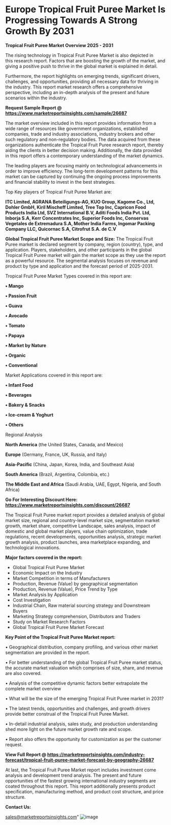  # Europe Tropical Fruit Puree Market Is Progressing Towards A Strong Growth By 2031

<Strong> Tropical Fruit Puree Market Overview 2025 - 2031</strong>

The rising technology in Tropical Fruit Puree Market is also depicted in this research report. Factors that are boosting the growth of the market, and giving a positive push to thrive in the global market is explained in detail.

Furthermore, the report highlights on emerging trends, significant drivers, challenges, and opportunities, providing all necessary data for thriving in the industry. This report market research offers a comprehensive perspective, including an in-depth analysis of the present and future scenarios within the industry.

<strong>Request Sample Report @ <a href=https://www.marketreportsinsights.com/sample/26687>https://www.marketreportsinsights.com/sample/26687</a></strong>

The market overview included in this report provides information from a wide range of resources like government organizations, established companies, trade and industry associations, industry brokers and other such regulatory and non-regulatory bodies. The data acquired from these organizations authenticate the Tropical Fruit Puree research report, thereby aiding the clients in better decision making. Additionally, the data provided in this report offers a contemporary understanding of the market dynamics.

The leading players are focusing mainly on technological advancements in order to improve efficiency. The long-term development patterns for this market can be captured by continuing the ongoing process improvements and financial stability to invest in the best strategies.

Top Key players of Tropical Fruit Puree Market are:

<strong>ITC Limited, AGRANA Beteiligungs-AG, KUO Group, Kagome Co., Ltd, Dohler GmbH, Kiril Mischeff Limited, Tree Top Inc, Capricon Food Products India Ltd, SVZ International B.V, Aditi Foods India Pvt. Ltd, Inborja S.A, Kerr Concentrates Inc, Superior Foods Inc, Conservas Vegetales de Extremadura S.A, Mother India Farms, Ingomar Packing Company LLC, Quicornac S.A, Citrofrut S.A. de C.V</strong>

<strong><b>Global Tropical Fruit Puree Market Scope and Size:</b></strong>
The Tropical Fruit Puree market is declared segment by company, region (country), type, and application. Players, stakeholders, and other participants in the global Tropical Fruit Puree market will gain the market scope as they use the report as a powerful resource. The segmental analysis focuses on revenue and product by type and application and the forecast period of 2025-2031.

Tropical Fruit Puree Market Types covered in this report are:

<strong>• Mango

• Passion Fruit

• Guava

• Avocado

• Tomato

• Papaya

• Market by Nature

• Organic

• Conventional</strong>

Market Applications covered in this report are:

<strong>• Infant Food

• Beverages

• Bakery & Snacks

• Ice-cream & Yoghurt

• Others</strong> 

Regional Analysis

<strong>North America</strong> (the United States, Canada, and Mexico)

<strong>Europe</strong> (Germany, France, UK, Russia, and Italy)

<strong>Asia-Pacific</strong> (China, Japan, Korea, India, and Southeast Asia)

<strong>South America</strong> (Brazil, Argentina, Colombia, etc.)

<strong>The Middle East and Africa</strong> (Saudi Arabia, UAE, Egypt, Nigeria, and South Africa)

<strong>Go For Interesting Discount Here: <a href=https://www.marketreportsinsights.com/discount/26687>https://www.marketreportsinsights.com/discount/26687</a></strong>

The Tropical Fruit Puree market report provides a detailed analysis of global market size, regional and country-level market size, segmentation market growth, market share, competitive Landscape, sales analysis, impact of domestic and global market players, value chain optimization, trade regulations, recent developments, opportunities analysis, strategic market growth analysis, product launches, area marketplace expanding, and technological innovations.

<strong><b>Major factors covered in the report:</b></strong>
<ul>
  <li>Global Tropical Fruit Puree Market </li>
  <li>Economic Impact on the Industry</li>
  <li>Market Competition in terms of Manufacturers</li>
  <li>Production, Revenue (Value) by geographical segmentation</li>
  <li>Production, Revenue (Value), Price Trend by Type</li>
  <li>Market Analysis by Application</li>
  <li>Cost Investigation</li>
  <li>Industrial Chain, Raw material sourcing strategy and Downstream Buyers</li>
  <li>Marketing Strategy comprehension, Distributors and Traders</li>
  <li>Study on Market Research Factors</li>
  <li>Global Tropical Fruit Puree Market Forecast</li>
</ul>

<strong><b>Key Point of the Tropical Fruit Puree Market report:</b></strong>

• Geographical distribution, company profiling, and various other market segmentation are provided in the report.

• For better understanding of the global Tropical Fruit Puree market status, the accurate market valuation which comprises of size, share, and revenue are also covered.

• Analysis of the competitive dynamic factors better extrapolate the complete market overview

• What will be the size of the emerging Tropical Fruit Puree market in 2031?

• The latest trends, opportunities and challenges, and growth drivers provide better construal of the Tropical Fruit Puree Market.

• In-detail industrial analysis, sales study, and production understanding shed more light on the future market growth rate and scope.

• Report also offers the opportunity for customization as per the customer request.

<strong><b>View Full Report @ <a href=https://marketreportsinsights.com/industry-forecast/tropical-fruit-puree-market-forecast-by-geography-26687>https://marketreportsinsights.com/industry-forecast/tropical-fruit-puree-market-forecast-by-geography-26687</a></b></strong>


At last, the Tropical Fruit Puree Market report includes investment come analysis and development trend analysis. The present and future opportunities of the fastest growing international industry segments are coated throughout this report. This report additionally presents product specification, manufacturing method, and product cost structure, and price structure.

<strong>Contact Us:</strong>

sales@marketreportsinsights.com"
![image](https://github.com/user-attachments/assets/c436e3ad-daac-4d51-ba0b-dd77d1f2d4d4)
